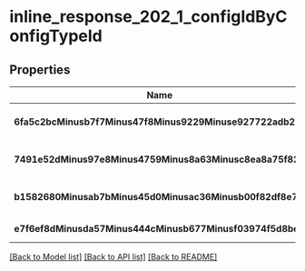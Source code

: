 # inline_response_202_1_configIdByConfigTypeId

## Properties
Name | Type | Description | Notes
------------ | ------------- | ------------- | -------------
**6fa5c2bcMinusb7f7Minus47f8Minus9229Minuse927722adb27** | **string** |  | [optional] [default to null]
**7491e52dMinus97e8Minus4759Minus8a63Minusc8ea8a75f822** | **string** |  | [optional] [default to null]
**b1582680Minusab7bMinus45d0Minusac36Minusb00f82df8e79** | **string** |  | [optional] [default to null]
**e7f6ef8dMinusda57Minus444cMinusb677Minusf03974f5d8be** | **string** |  | [default to null]

[[Back to Model list]](../README.md#documentation-for-models) [[Back to API list]](../README.md#documentation-for-api-endpoints) [[Back to README]](../README.md)



